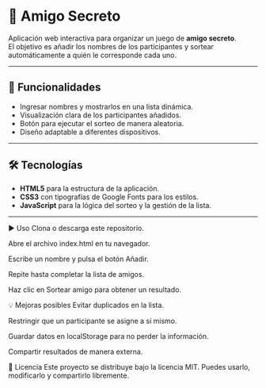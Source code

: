 # 🎁 Amigo Secreto  

Aplicación web interactiva para organizar un juego de **amigo secreto**.  
El objetivo es añadir los nombres de los participantes y sortear automáticamente a quién le corresponde cada uno.  

---

## 🚀 Funcionalidades  
- Ingresar nombres y mostrarlos en una lista dinámica.  
- Visualización clara de los participantes añadidos.  
- Botón para ejecutar el sorteo de manera aleatoria.  
- Diseño adaptable a diferentes dispositivos.  

---

## 🛠️ Tecnologías  
- **HTML5** para la estructura de la aplicación.  
- **CSS3** con tipografías de Google Fonts para los estilos.  
- **JavaScript** para la lógica del sorteo y la gestión de la lista.  

---

▶️ Uso
Clona o descarga este repositorio.

Abre el archivo index.html en tu navegador.

Escribe un nombre y pulsa el botón Añadir.

Repite hasta completar la lista de amigos.

Haz clic en Sortear amigo para obtener un resultado.

💡 Mejoras posibles
Evitar duplicados en la lista.

Restringir que un participante se asigne a sí mismo.

Guardar datos en localStorage para no perder la información.

Compartir resultados de manera externa.

📜 Licencia
Este proyecto se distribuye bajo la licencia MIT.
Puedes usarlo, modificarlo y compartirlo libremente.
